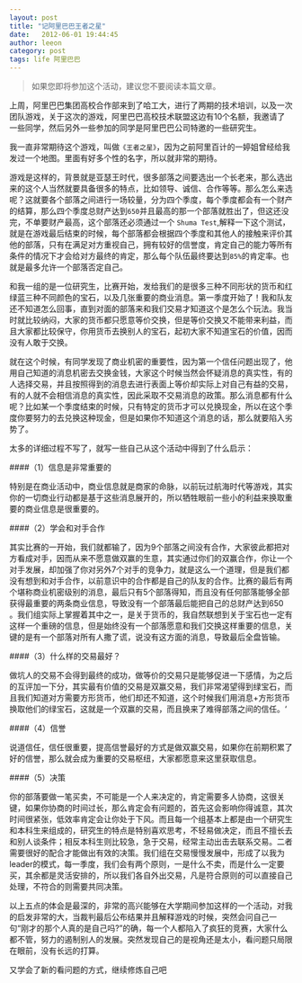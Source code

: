 ```yaml
---
layout: post
title: "记阿里巴巴王者之星"
date:   2012-06-01 19:44:45
author: leeon
category: post
tags: life 阿里巴巴
---
```


> 如果您即将参加这个活动，建议您不要阅读本篇文章。

上周，阿里巴巴集团高校合作部来到了哈工大，进行了两期的技术培训，以及一次团队游戏，关于这次的游戏，阿里巴巴高校技术联盟这边有10个名额，我邀请了一些同学，然后另外一些参加的同学是阿里巴巴公司特邀的一些研究生。

<!-- break -->
我一直非常期待这个游戏，叫做`《王者之星》`，因为之前阿里百计的一婷姐曾经给我发过一个地图。里面有好多个性的名字，所以就非常的期待。

游戏是这样的，背景就是亚瑟王时代，很多部落之间要选出一个长老来，那么选出来的这个人当然就要具备很多的特点，比如领导、诚信、合作等等。那么怎么来选呢？这就要各个部落之间进行一场较量，分为四个季度，每个季度都会有一个财产的结算，那么四个季度总财产达到`650`并且最高的那一个部落就胜出了，但这还没完，不单要财产最高，这个部落还必须通过一个 `Shuma Test`,解释一下这个测试，就是在游戏最后结束的时候，每个部落都会根据四个季度和其他人的接触来评价其他的部落，只有在满足对方重视自己，拥有较好的信誉度，肯定自己的能力等所有条件的情况下才会给对方最终的肯定，那么每个队伍最终要达到`85%`的肯定率。也就是最多允许一个部落否定自己。

和我一组的是一位研究生，比赛开始，发给我们的是很多三种不同形状的货币和红绿蓝三种不同颜色的宝石，以及几张重要的商业消息。第一季度开始了！我和队友还不知道怎么回事，直到对面的部落来和我们交易才知道这个是怎么个玩法。我当时就比较纳闷，大家的货币都只愿意等价交换，但是等价交换又不能带来利益，而且大家都比较保守，你用货币去换别人的宝石，起初大家不知道宝石的价值，因而没有人敢于交换。

就在这个时候，有同学发现了商业机密的重要性，因为第一个信任问题出现了，他用自己知道的消息机密去交换金钱，大家这个时候当然会怀疑消息的真实性，有的人选择交易，并且按照得到的消息去进行表面上等价却实际上对自己有益的交易，有的人就不会相信消息的真实性，因此采取不交易消息的政策。那么消息都有什么呢？比如某一个季度结束的时候，只有特定的货币才可以兑换现金，所以在这个季度你要努力的去兑换这种现金，但是如果你不知道这个消息的话，那么就要陷入劣势了。

太多的详细过程不写了，就写一些自己从这个活动中得到了什么启示：

####（1）信息是非常重要的

特别是在商业活动中，商业信息就是商家的命脉，以前玩过航海时代等游戏，其实你的一切商业行动都是基于这些消息展开的，所以牺牲眼前一些小的利益来换取重要的商业信息是很重要的。

####（2）学会和对手合作

其实比赛的一开始，我们就都输了，因为9个部落之间没有合作，大家彼此都把对方看成对手，因而从来不愿意做双赢的生意，其实通过你们的双赢合作，你让一个对手发展，却加强了你对另外7个对手的竞争力，就是这么一个道理，但是我们都没有想到和对手合作，以前意识中的合作都是自己的队友的合作。比赛的最后有两个堪称商业机密级别的消息，最后只有5个部落得知，而且没有任何部落能够全部获得最重要的两条商业信息，导致没有一个部落最后能把自己的总财产达到650 。我们组实际上掌握着其中之一，是关于货币的，我自然联想到关于宝石也一定有这样一个重磅的信息，但是始终没有一个部落愿意和我们交换这样重要的信息，关键的是有一个部落对所有人撒了谎，说没有这方面的消息，导致最后全盘皆输。

####（3）什么样的交易最好？

做坑人的交易不会得到最终的成功，做等价的交易只是能够促进一下感情，为之后的互评加一下分，其实最有价值的交易是双赢交易，我们非常渴望得到绿宝石，而且我们知道对方需要方形货币，他们却还不知道，这个时候我们用消息+方形货币换取他们的绿宝石，这就是一个双赢的交易，而且换来了难得部落之间的信任。‘

####（4）信誉

说道信任，信任很重要，提高信誉最好的方式是做双赢交易，如果你在前期积累了好的信誉，那么就会成为重要的交易枢纽，大家都愿意来这里获取信息。

####（5）决策

你的部落要做一笔买卖，不可能是一个人来决定的，肯定需要多人协商，这很关键，如果你协商的时间过长，那么肯定会有问题的，首先这会影响你得诚意，其次时间很紧张，低效率肯定会让你处于下风。而且每一个组基本上都是由一个研究生和本科生来组成的，研究生的特点是特别喜欢思考，不轻易做决定，而且不擅长去和别人谈条件；相反本科生则比较急，急于交易，经常主动出击去联系交易。二者需要很好的配合才能做出有效的决策。我们组在交易慢慢发展中，形成了以我为leader的模式，每一季度，我们会有两个原则，一是什么不卖，而是什么一定要买，其余都是灵活安排的，所以我们各自外出交易，凡是符合原则的可以直接自己处理，不符合的则需要共同决策。

以上五点的体会是最深的，非常的高兴能够在大学期间参加这样的一个活动，对我的启发非常的大，当裁判最后公布结果并且解释游戏的时候，突然会问自己一句“刚才的那个人真的是自己吗?”的确，每一个人都陷入了疯狂的竞赛，大家什么都不管，努力的遏制别人的发展。突然发现自己的是视角还是太小，看问题只局限在眼前，没有长远的打算。

又学会了新的看问题的方式，继续修炼自己吧